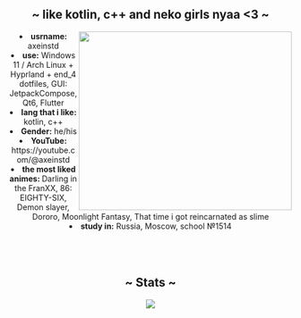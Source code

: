 <body>
  <center>
    <div>
  <h2 align="center"> ~ like kotlin, c++ and neko girls nyaa <3 ~ </h2>
    <div align="center">
  <img src="https://media1.tenor.com/m/wvkN1uM6EsoAAAAC/senko.gif" align="right" height=320 width=380>
    </div>
  <li>
   <b>usrname:</b> axeinstd</li>
  <li>
  <b>use:</b> Windows 11 / Arch Linux + Hyprland + end_4 dotfiles, GUI: JetpackCompose, Qt6, Flutter
  </li>
  <li>
  <b>lang that i like:</b> kotlin, c++
  </li>
  <li>
  <b>Gender:</b> he/his
  </li>
  <li>
  <b>YouTube:</b> https://youtube.com/@axeinstd
  </li>
  <li>
  <b>the most liked animes: </b> Darling in the FranXX, 86: EIGHTY-SIX, Demon slayer, Dororo, Moonlight Fantasy, That time i got reincarnated as slime
  </li>
  <li>
  <b>study in:</b> Russia, Moscow, school №1514
  </li>
  <br><br><br>
  </div>
    <div>
      <h2 align="center"> ~ Stats ~ </h2>
      <div align="center">
        <img src="https://github-readme-stats.vercel.app/api?username=axeinstd&show_icons=true&theme=transparent">
      </div>
    </div>
  </center>
</body>


<!--
**axeinstd/axeinstd** is a ✨ _special_ ✨ repository because its `README.md` (this file) appears on your GitHub profile.

Here are some ideas to get you started:

- 🔭 I’m currently working on ...
- 🌱 I’m currently learning ...
- 👯 I’m looking to collaborate on ...
- 🤔 I’m looking for help with ...
- 💬 Ask me about ...
- 📫 How to reach me: ...
- 😄 Pronouns: ...
- ⚡ Fun fact: ...
-->
